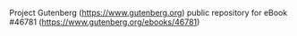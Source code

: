 Project Gutenberg (https://www.gutenberg.org) public repository for eBook #46781 (https://www.gutenberg.org/ebooks/46781)
